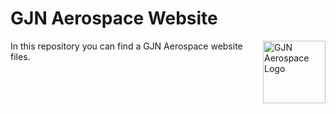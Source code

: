 # GJN Aerospace Website

<a href="https://github.com/GJN-Aerospace"><img src="https://gjnaerospace.netlify.app/Foto/GJN%20A8.jpg" alt="GJN Aerospace Logo" width="100" align="right"></a>

In this repository you can find a GJN Aerospace website files.
